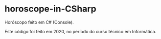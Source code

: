 # horoscope-in-CSharp

Horóscopo feito em C# (Console).


Este código foi feito em 2020, no período do curso técnico em Informática.
